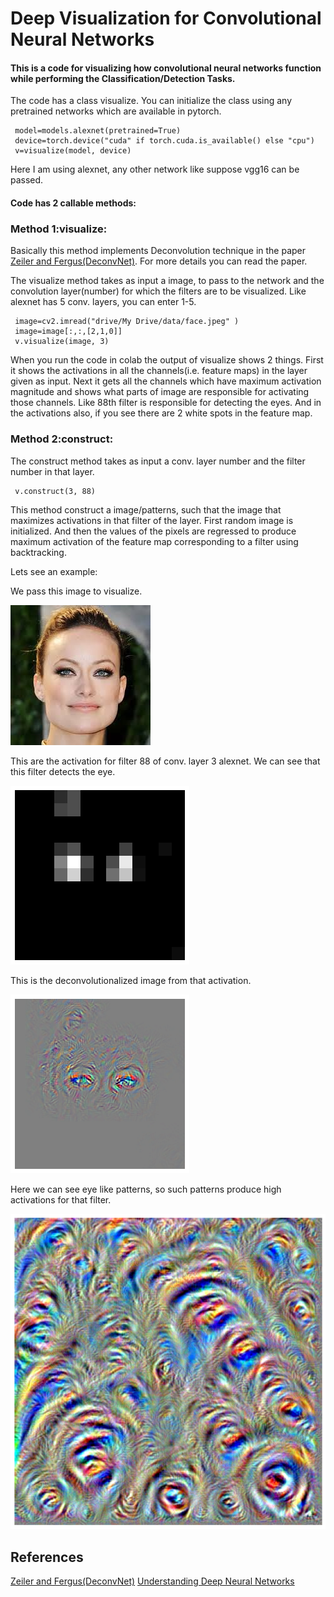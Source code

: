 # Deep Visualization for Convolutional Neural Networks
#### This is a code for visualizing how convolutional neural networks function while performing the Classification/Detection Tasks.


The code has a class visualize. You can initialize the class using any pretrained networks which are available in pytorch.

     model=models.alexnet(pretrained=True)
     device=torch.device("cuda" if torch.cuda.is_available() else "cpu")     
     v=visualize(model, device)
Here I am using alexnet, any other network like suppose vgg16 can be passed.

#### Code has 2 callable methods:
### Method 1:visualize:
Basically this method implements Deconvolution technique in the paper [Zeiler and Fergus(DeconvNet)](https://arxiv.org/abs/1311.2901). For more details you can read the paper.

The visualize method takes as input a image, to pass to the network and the convolution layer(number) for which the filters are to be visualized. Like alexnet has 5 conv. layers, you can enter 1-5.
     
     image=cv2.imread("drive/My Drive/data/face.jpeg" )
     image=image[:,:,[2,1,0]]
     v.visualize(image, 3)
When you run the code in colab the output of visualize shows 2 things. First it shows the activations in all the channels(i.e. feature maps) in the layer given as input. Next it gets all the channels which have maximum activation magnitude and shows what parts of image are responsible for activating those channels. Like 88th filter is responsible for detecting the eyes. And in the activations also, if you see there are 2 white spots in the feature map.

### Method 2:construct:
The construct method takes as input a conv. layer number and the filter number in that layer.

     v.construct(3, 88)
This method construct a image/patterns, such that the image that maximizes activations in that filter of the layer. First random image is initialized. And then the values of the pixels are regressed to produce maximum activation of the feature map corresponding to a filter using backtracking.

Lets see an example:

We pass this image to visualize.

![](https://github.com/Nikhil-Chavanke-21/Deep-Visualization/blob/master/data/face.jpeg)

This are the activation for filter 88 of conv. layer 3 alexnet. We can see that this filter detects the eye.

![](https://github.com/Nikhil-Chavanke-21/Deep-Visualization/blob/master/data/activation)

This is the deconvolutionalized image from that activation.

![](https://github.com/Nikhil-Chavanke-21/Deep-Visualization/blob/master/data/deconv)

Here we can see eye like patterns, so such patterns produce high activations for that filter.

![](https://github.com/Nikhil-Chavanke-21/Deep-Visualization/blob/master/data/pattern)

## References
[Zeiler and Fergus(DeconvNet)](https://arxiv.org/abs/1311.2901)
[Understanding Deep Neural Networks](https://arxiv.org/abs/1506.06579)

